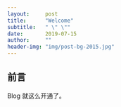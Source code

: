 ```yaml
---
layout:     post
title:      "Welcome"
subtitle:   " \" \""
date:       2019-07-15
author:     ""
header-img: "img/post-bg-2015.jpg"
---
```




## 前言

Blog 就这么开通了。
